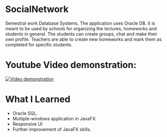 # SocialNetwork

Semestral work Database Systems. The application uses Oracle DB. It is meant to be used by schools for organizing the lectures, homeworks and students in general. The students can create groups, chat and make their own profile. Teachers are able to create new homeworks and mark them as completed for specific students.

# Youtube Video demonstration:

[![Video demonstration](https://img.youtube.com/vi/zIGcoHRmbLg/0.jpg)](https://youtu.be/zIGcoHRmbLg)

# What I Learned

* Oracle SQL.
* Multiple-windows application in JavaFX. 
* Responsive UI
* Further improvement of JavaFX skills.
